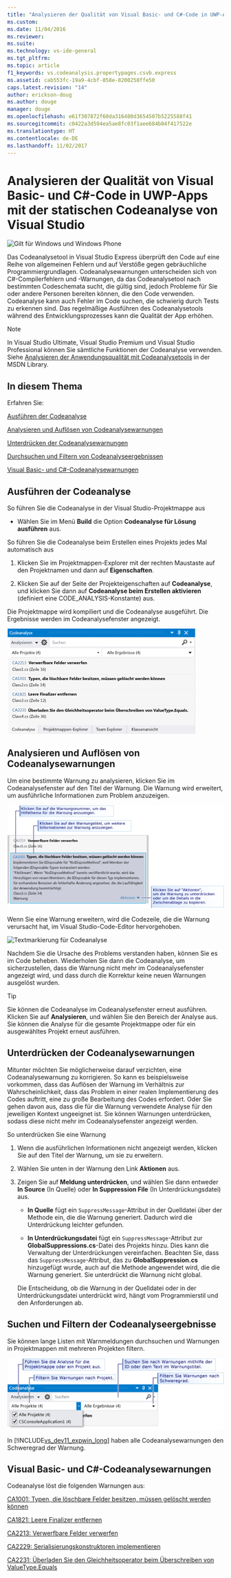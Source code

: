 ```yaml
---
title: "Analysieren der Qualität von Visual Basic- und C#-Code in UWP-Apps mit der statischen Codeanalyse von Visual Studio | Microsoft-Dokumentation"
ms.custom: 
ms.date: 11/04/2016
ms.reviewer: 
ms.suite: 
ms.technology: vs-ide-general
ms.tgt_pltfrm: 
ms.topic: article
f1_keywords: vs.codeanalysis.propertypages.csvb.express
ms.assetid: cab553fc-19a9-4cbf-858e-8200258ffe50
caps.latest.revision: "14"
author: erickson-doug
ms.author: douge
manager: douge
ms.openlocfilehash: e61f307872f60da316480d3654507b5225588f41
ms.sourcegitcommit: c0422a3d594ea5ae8fc03f1aee684b04f417522e
ms.translationtype: HT
ms.contentlocale: de-DE
ms.lasthandoff: 11/02/2017
---
```

# <a name="analyze-visual-basic-and-c-code-quality-in-uwp-apps-using-visual-studio-static-code-analysis"></a>Analysieren der Qualität von Visual Basic- und C#-Code in UWP-Apps mit der statischen Codeanalyse von Visual Studio
![Gilt für Windows und Windows Phone](../debugger/media/windows_and_phone_content.png "windows_and_phone_content")  
  
 Das Codeanalysetool in Visual Studio Express überprüft den Code auf eine Reihe von allgemeinen Fehlern und auf Verstöße gegen gebräuchliche Programmiergrundlagen. Codeanalysewarnungen unterscheiden sich von C#-Compilerfehlern und -Warnungen, da das Codeanalysetool nach bestimmten Codeschemata sucht, die gültig sind, jedoch Probleme für Sie oder andere Personen bereiten können, die den Code verwenden. Codeanalyse kann auch Fehler im Code suchen, die schwierig durch Tests zu erkennen sind. Das regelmäßige Ausführen des Codeanalysetools während des Entwicklungsprozesses kann die Qualität der App erhöhen.  
  
> [!NOTE]
>  In Visual Studio Ultimate, Visual Studio Premium und Visual Studio Professional können Sie sämtliche Funktionen der Codeanalyse verwenden. Siehe [Analysieren der Anwendungsqualität mit Codeanalysetools](http://msdn.microsoft.com/library/dd264897.aspx) in der MSDN Library.  
  
## <a name="in-this-topic"></a>In diesem Thema  
 Erfahren Sie:  
  
 [Ausführen der Codeanalyse](../test/analyze-visual-basic-and-csharp-code-quality-in-store-apps-using-visual-studio-static-code-analysis.md#BKMK_Run)  
  
 [Analysieren und Auflösen von Codeanalysewarnungen](../test/analyze-visual-basic-and-csharp-code-quality-in-store-apps-using-visual-studio-static-code-analysis.md#BKMK_Analyze)  
  
 [Unterdrücken der Codeanalysewarnungen](../test/analyze-visual-basic-and-csharp-code-quality-in-store-apps-using-visual-studio-static-code-analysis.md#BKMK_Suppress)  
  
 [Durchsuchen und Filtern von Codeanalyseergebnissen](../test/analyze-visual-basic-and-csharp-code-quality-in-store-apps-using-visual-studio-static-code-analysis.md#BKMK_Search)  
  
 [Visual Basic- und C#-Codeanalysewarnungen](../test/analyze-visual-basic-and-csharp-code-quality-in-store-apps-using-visual-studio-static-code-analysis.md#BKMK_Warnings)  
  
##  <a name="BKMK_Run"></a> Ausführen der Codeanalyse  
 So führen Sie die Codeanalyse in der Visual Studio-Projektmappe aus  
  
-   Wählen Sie im Menü **Build** die Option **Codeanalyse für Lösung ausführen** aus.  
  
 So führen Sie die Codeanalyse beim Erstellen eines Projekts jedes Mal automatisch aus  
  
1.  Klicken Sie im Projektmappen-Explorer mit der rechten Maustaste auf den Projektnamen und dann auf **Eigenschaften**.  
  
2.  Klicken Sie auf der Seite der Projekteigenschaften auf **Codeanalyse**, und klicken Sie dann auf **Codeanalyse beim Erstellen aktivieren** (definiert eine CODE_ANALYSIS-Konstante) aus.  
  
 Die Projektmappe wird kompiliert und die Codeanalyse ausgeführt. Die Ergebnisse werden im Codeanalysefenster angezeigt.  
  
 ![Codeanalysefenster](../test/media/ca_managed_collapsed.png "CA_Managed_Collapsed")  
  
##  <a name="BKMK_Analyze"></a> Analysieren und Auflösen von Codeanalysewarnungen  
 Um eine bestimmte Warnung zu analysieren, klicken Sie im Codeanalysefenster auf den Titel der Warnung. Die Warnung wird erweitert, um ausführliche Informationen zum Problem anzuzeigen.  
  
 ![Erweiterte Codeanalysewarnung](../test/media/ca_managed_callouts.png "CA_Managed_Callouts")  
  
 Wenn Sie eine Warnung erweitern, wird die Codezeile, die die Warnung verursacht hat, im Visual Studio-Code-Editor hervorgehoben.  
  
 ![Textmarkierung für Codeanalyse](../test/media/ca_managed_sourceline.png "CA_Managed_SourceLine")  
  
 Nachdem Sie die Ursache des Problems verstanden haben, können Sie es im Code beheben. Wiederholen Sie dann die Codeanalyse, um sicherzustellen, dass die Warnung nicht mehr im Codeanalysefenster angezeigt wird, und dass durch die Korrektur keine neuen Warnungen ausgelöst wurden.  
  
> [!TIP]
>  Sie können die Codeanalyse im Codeanalysefenster erneut ausführen. Klicken Sie auf **Analysieren**, und wählen Sie den Bereich der Analyse aus. Sie können die Analyse für die gesamte Projektmappe oder für ein ausgewähltes Projekt erneut ausführen.  
  
##  <a name="BKMK_Suppress"></a> Unterdrücken der Codeanalysewarnungen  
 Mitunter möchten Sie möglicherweise darauf verzichten, eine Codeanalysewarnung zu korrigieren. So kann es beispielsweise vorkommen, dass das Auflösen der Warnung im Verhältnis zur Wahrscheinlichkeit, dass das Problem in einer realen Implementierung des Codes auftritt, eine zu große Bearbeitung des Codes erfordert. Oder Sie gehen davon aus, dass die für die Warnung verwendete Analyse für den jeweiligen Kontext ungeeignet ist. Sie können Warnungen unterdrücken, sodass diese nicht mehr im Codeanalysefenster angezeigt werden.  
  
 So unterdrücken Sie eine Warnung  
  
1.  Wenn die ausführlichen Informationen nicht angezeigt werden, klicken Sie auf den Titel der Warnung, um sie zu erweitern.  
  
2.  Wählen Sie unten in der Warnung den Link **Aktionen** aus.  
  
3.  Zeigen Sie auf **Meldung unterdrücken**, und wählen Sie dann entweder **In Source** (In Quelle) oder **In Suppression File** (In Unterdrückungsdatei) aus.  
  
    -   **In Quelle** fügt ein `SuppressMessage`-Attribut in der Quelldatei über der Methode ein, die die Warnung generiert. Dadurch wird die Unterdrückung leichter gefunden.  
  
    -   **In Unterdrückungsdatei** fügt ein `SuppressMessage`-Attribut zur **GlobalSuppressions.cs**-Datei des Projekts hinzu. Dies kann die Verwaltung der Unterdrückungen vereinfachen. Beachten Sie, dass das `SuppressMessage`-Attribut, das zu **GlobalSuppression.cs** hinzugefügt wurde, auch auf die Methode angewendet wird, die die Warnung generiert. Sie unterdrückt die Warnung nicht global.  
  
     Die Entscheidung, ob die Warnung in der Quelldatei oder in der Unterdrückungsdatei unterdrückt wird, hängt vom Programmierstil und den Anforderungen ab.  
  
##  <a name="BKMK_Search"></a> Suchen und Filtern der Codeanalyseergebnisse  
 Sie können lange Listen mit Warnmeldungen durchsuchen und Warnungen in Projektmappen mit mehreren Projekten filtern.  
  
 ![Fenster zum Suchen und Filtern der Codeanalyse](../test/media/ca_searchfilter.png "CA_SearchFilter")  
  
 In [!INCLUDE[vs_dev11_expwin_long](../misc/includes/vs_dev11_expwin_long_md.md)] haben alle Codeanalysewarnungen den Schweregrad der Warnung.  
  
##  <a name="BKMK_Warnings"></a> Visual Basic- und C#-Codeanalysewarnungen  
 Codeanalyse löst die folgenden Warnungen aus:  
  
 [CA1001: Typen, die löschbare Felder besitzen, müssen gelöscht werden können](http://msdn.microsoft.com/library/ms182172.aspx)  
  
 [CA1821: Leere Finalizer entfernen](http://msdn.microsoft.com/library/bb264476.aspx)  
  
 [CA2213: Verwerfbare Felder verwerfen](http://msdn.microsoft.com/library/ms182328.aspx)  
  
 [CA2229: Serialisierungskonstruktoren implementieren](http://msdn.microsoft.com/library/ms182343.aspx)  
  
 [CA2231: Überladen Sie den Gleichheitsoperator beim Überschreiben von ValueType.Equals](http://msdn.microsoft.com/library/ms182359.aspx)
